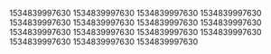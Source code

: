 1534839997630
1534839997630
1534839997630
1534839997630
1534839997630
1534839997630
1534839997630
1534839997630
1534839997630
1534839997630
1534839997630
1534839997630
1534839997630
1534839997630
1534839997630